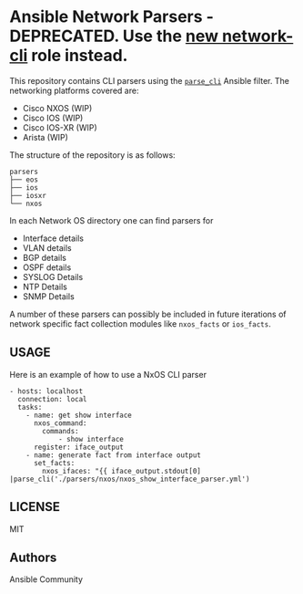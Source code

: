 # Ansible Network Parsers - DEPRECATED. Use the [new network-cli](https://github.com/ansible-network/network-cli/blob/devel/docs/parse.md) role instead.


This repository contains CLI parsers using the [``parse_cli``](http://docs.ansible.com/ansible/latest/playbooks_filters.html#network-cli-filters) Ansible filter. The networking platforms covered are:

* Cisco NXOS (WIP)
* Cisco IOS (WIP)
* Cisco IOS-XR (WIP)
* Arista (WIP)


The structure of the repository is as follows:

```
parsers
├── eos
├── ios
├── iosxr
└── nxos
```

In each Network OS directory one can find parsers for

* Interface details
* VLAN details
* BGP details
* OSPF details
* SYSLOG Details
* NTP Details
* SNMP Details

A number of these parsers can possibly be included in future iterations of network specific fact collection modules like
`` nxos_facts `` or ``ios_facts``.

## USAGE

Here is an example of how to use a NxOS CLI parser

```
- hosts: localhost
  connection: local
  tasks:
    - name: get show interface
      nxos_command:
        commands:
            - show interface
      register: iface_output
    - name: generate fact from interface output
      set_facts:
        nxos_ifaces: "{{ iface_output.stdout[0] |parse_cli('./parsers/nxos/nxos_show_interface_parser.yml')
```

## LICENSE

MIT


## Authors

Ansible Community
